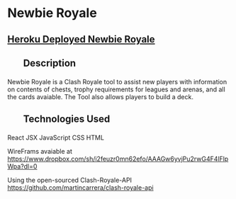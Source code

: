 <h1>Newbie Royale</h1>

<h2><a href='http://newbie-royale.herokuapp.com/Cards'>Heroku Deployed Newbie Royale</a><h2>

<h2><ul>Description</ul></h2>

Newbie Royale is a Clash Royale tool to assist new players with information on contents of chests, trophy requirements for leagues and arenas, and all the cards avaiable. The Tool also allows players to build a deck.


<h2><ul>Technologies Used</ul></h2>

React
JSX
JavaScript
CSS
HTML

WireFrams avaiable at https://www.dropbox.com/sh/i2feuzr0mn62efo/AAAGw6yvjPu2rwG4F4lFlpWpa?dl=0

Using the open-sourced Clash-Royale-API https://github.com/martincarrera/clash-royale-api


